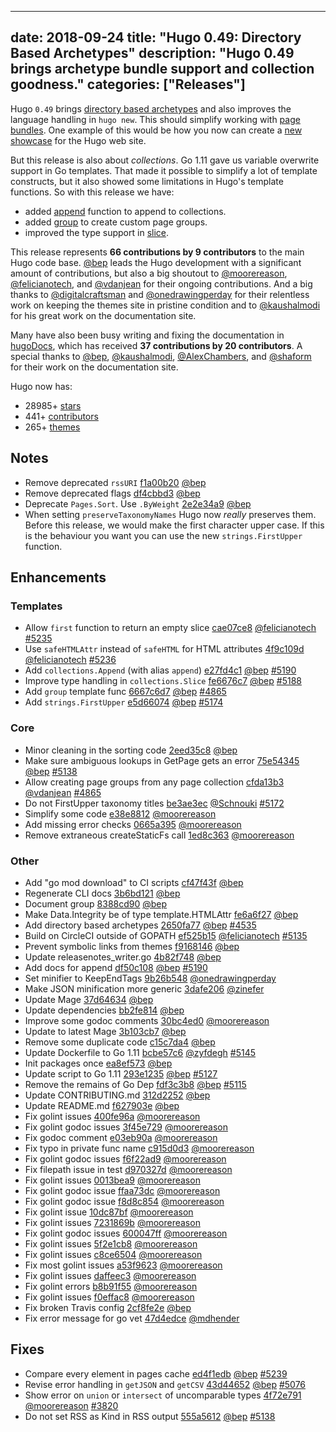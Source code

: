 
---
date: 2018-09-24
title: "Hugo 0.49: Directory Based Archetypes"
description: "Hugo 0.49 brings archetype bundle support and collection goodness."
categories: ["Releases"]
---

	
Hugo `0.49` brings [directory based archetypes](https://gohugo.io/content-management/archetypes/#directory-based-archetypes) and also improves the language handling in `hugo new`. This should simplify working with [page bundles](https://gohugo.io/content-management/page-bundles/). One example of this would be how you now can create a [new showcase](https://gohugo.io/showcase/template/) for the Hugo web site.

But this release is also about _collections_. Go 1.11 gave us variable overwrite support in Go templates. That made it possible to simplify a lot of template constructs, but it also showed some limitations in Hugo's template functions. So with this release we have:

* added [append](https://gohugo.io/functions/append/) function to append to collections.
* added [group](https://gohugo.io/functions/group/) to create custom page groups.
* improved the type support in [slice](https://gohugo.io/functions/slice/).

This release represents **66 contributions by 9 contributors** to the main Hugo code base.
[@bep](https://github.com/bep) leads the Hugo development with a significant amount of contributions, but also a big shoutout to [@moorereason](https://github.com/moorereason), [@felicianotech](https://github.com/felicianotech), and [@vdanjean](https://github.com/vdanjean) for their ongoing contributions.
And a big thanks to [@digitalcraftsman](https://github.com/digitalcraftsman) and [@onedrawingperday](https://github.com/onedrawingperday) for their relentless work on keeping the themes site in pristine condition and to [@kaushalmodi](https://github.com/kaushalmodi) for his great work on the documentation site.

Many have also been busy writing and fixing the documentation in [hugoDocs](https://github.com/gohugoio/hugoDocs), 
which has received **37 contributions by 20 contributors**. A special thanks to [@bep](https://github.com/bep), [@kaushalmodi](https://github.com/kaushalmodi), [@AlexChambers](https://github.com/AlexChambers), and [@shaform](https://github.com/shaform) for their work on the documentation site.


Hugo now has:

* 28985+ [stars](https://github.com/gohugoio/hugo/stargazers)
* 441+ [contributors](https://github.com/gohugoio/hugo/graphs/contributors)
* 265+ [themes](http://themes.gohugo.io/)


## Notes

* Remove deprecated `rssURI` [f1a00b20](https://github.com/gohugoio/hugo/commit/f1a00b2069ede85feb487d29b9f690396e2402c6) [@bep](https://github.com/bep) 
* Remove deprecated flags [df4cbbd3](https://github.com/gohugoio/hugo/commit/df4cbbd3bdc05aa14a67b3a0a29a0db75b82e640) [@bep](https://github.com/bep) 
* Deprecate `Pages.Sort`. Use `.ByWeight` [2e2e34a9](https://github.com/gohugoio/hugo/commit/2e2e34a9350edec0220462aa3d47ecc9d428a0fb) [@bep](https://github.com/bep)
* When setting `preserveTaxonomyNames` Hugo now _really_ preserves them. Before this release, we would make the first character upper case. If this is the behaviour you want you can use the new `strings.FirstUpper` function.

## Enhancements

### Templates

* Allow `first` function to return an empty slice [cae07ce8](https://github.com/gohugoio/hugo/commit/cae07ce84b3bd4a33fd18b5109a1a3c3dce2191c) [@felicianotech](https://github.com/felicianotech) [#5235](https://github.com/gohugoio/hugo/issues/5235)
* Use `safeHTMLAttr` instead of `safeHTML` for HTML attributes [4f9c109d](https://github.com/gohugoio/hugo/commit/4f9c109dc5431553e5dbf98e0ed37487c12e8d16) [@felicianotech](https://github.com/felicianotech) [#5236](https://github.com/gohugoio/hugo/issues/5236)
* Add `collections.Append` (with alias `append`) [e27fd4c1](https://github.com/gohugoio/hugo/commit/e27fd4c1b80b7acb43290ac50e9f140d690cf042) [@bep](https://github.com/bep) [#5190](https://github.com/gohugoio/hugo/issues/5190)
* Improve type handling in `collections.Slice` [fe6676c7](https://github.com/gohugoio/hugo/commit/fe6676c775b8d917a661238f24fd4a9088f25d50) [@bep](https://github.com/bep) [#5188](https://github.com/gohugoio/hugo/issues/5188)
* Add `group` template func [6667c6d7](https://github.com/gohugoio/hugo/commit/6667c6d7430acc16b3683fbbacd263f1d00c8672) [@bep](https://github.com/bep) [#4865](https://github.com/gohugoio/hugo/issues/4865)
* Add `strings.FirstUpper` [e5d66074](https://github.com/gohugoio/hugo/commit/e5d66074ce1ed4e0fe329e3fdef66f8b6fd5dc55) [@bep](https://github.com/bep) [#5174](https://github.com/gohugoio/hugo/issues/5174)

### Core

* Minor cleaning in the sorting code [2eed35c8](https://github.com/gohugoio/hugo/commit/2eed35c826e5de6aae432b36969a28c2ae3e0f02) [@bep](https://github.com/bep) 
* Make sure ambiguous lookups in GetPage gets an error [75e54345](https://github.com/gohugoio/hugo/commit/75e54345f9a7d786bb28af64ad80eb9502fee7c7) [@bep](https://github.com/bep) [#5138](https://github.com/gohugoio/hugo/issues/5138)
* Allow creating page groups from any page collection [cfda13b3](https://github.com/gohugoio/hugo/commit/cfda13b36367465016f4458ab9924c948ed02b6f) [@vdanjean](https://github.com/vdanjean) [#4865](https://github.com/gohugoio/hugo/issues/4865)
* Do not FirstUpper taxonomy titles [be3ae3ec](https://github.com/gohugoio/hugo/commit/be3ae3ec92da972a55112af39ce2e1c45121b9a5) [@Schnouki](https://github.com/Schnouki) [#5172](https://github.com/gohugoio/hugo/issues/5172)
* Simplify some code [e38e8812](https://github.com/gohugoio/hugo/commit/e38e881248b7d20927eab0e56c85732e1acbc45e) [@moorereason](https://github.com/moorereason) 
* Add missing error checks [0665a395](https://github.com/gohugoio/hugo/commit/0665a3951be6ffc2551ef6664856da4cfccd45fa) [@moorereason](https://github.com/moorereason) 
* Remove extraneous createStaticFs call [1ed8c363](https://github.com/gohugoio/hugo/commit/1ed8c363367c2532014154e91eeade9b3a923f91) [@moorereason](https://github.com/moorereason) 

### Other

* Add "go mod download" to CI scripts [cf47f43f](https://github.com/gohugoio/hugo/commit/cf47f43ff12ca5f5ea851a8b6761b19b5e4d4eba) [@bep](https://github.com/bep) 
* Regenerate CLI docs [3b6bd121](https://github.com/gohugoio/hugo/commit/3b6bd1210a2792c51c34b9c655cb8b7e9a0f15d7) [@bep](https://github.com/bep) 
* Document group [8388cd90](https://github.com/gohugoio/hugo/commit/8388cd90e89358f73ddcb7f496a1a8dc5c30c36c) [@bep](https://github.com/bep) 
* Make Data.Integrity be of type template.HTMLAttr [fe6a6f27](https://github.com/gohugoio/hugo/commit/fe6a6f2737769070fd64a5192ff685c9c89020bd) [@bep](https://github.com/bep) 
* Add directory based archetypes [2650fa77](https://github.com/gohugoio/hugo/commit/2650fa772b40846d9965f8c5f169286411f3beb2) [@bep](https://github.com/bep) [#4535](https://github.com/gohugoio/hugo/issues/4535)
* Build on CircleCI outside of GOPATH [ef525b15](https://github.com/gohugoio/hugo/commit/ef525b15d4584886b52428bd7a35de835ab07a48) [@felicianotech](https://github.com/felicianotech) [#5135](https://github.com/gohugoio/hugo/issues/5135)
* Prevent symbolic links from themes [f9168146](https://github.com/gohugoio/hugo/commit/f9168146978bd970d1f4fb061eff75264af88bb1) [@bep](https://github.com/bep) 
* Update releasenotes_writer.go [4b82f748](https://github.com/gohugoio/hugo/commit/4b82f74848836efbcf453c0122bd35555ee7517d) [@bep](https://github.com/bep) 
* Add docs for append [df50c108](https://github.com/gohugoio/hugo/commit/df50c108ba2f24936eff20b51d23f9328adb2d87) [@bep](https://github.com/bep) [#5190](https://github.com/gohugoio/hugo/issues/5190)
* Set minifier to KeepEndTags [9b26b548](https://github.com/gohugoio/hugo/commit/9b26b5487b5c5142fe9fb58681fe7d1dac95a291) [@onedrawingperday](https://github.com/onedrawingperday) 
* Make JSON minification more generic [3dafe206](https://github.com/gohugoio/hugo/commit/3dafe206e31bb92f27802a04bf9159cbc20af234) [@zinefer](https://github.com/zinefer) 
* Update Mage [37d64634](https://github.com/gohugoio/hugo/commit/37d6463479952f7dfba59d899eed38b41e223283) [@bep](https://github.com/bep) 
* Update dependencies [bb2fe814](https://github.com/gohugoio/hugo/commit/bb2fe814c2db0c494b3b678a5da20a6cc0538857) [@bep](https://github.com/bep) 
* Improve some godoc comments [30bc4ed0](https://github.com/gohugoio/hugo/commit/30bc4ed0a01f965cc2f9187ccb6ab5d28a3149f6) [@moorereason](https://github.com/moorereason) 
* Update to latest Mage [3b103cb7](https://github.com/gohugoio/hugo/commit/3b103cb7b74228f26af5beb4cefc47edee794ce9) [@bep](https://github.com/bep) 
* Remove some duplicate code [c15c7da4](https://github.com/gohugoio/hugo/commit/c15c7da42a1c7bc535cc16cca2b341526f8cf169) [@bep](https://github.com/bep) 
* Update Dockerfile to Go 1.11 [bcbe57c6](https://github.com/gohugoio/hugo/commit/bcbe57c6e9243cbf3823f11b755f57c091cc1866) [@zyfdegh](https://github.com/zyfdegh) [#5145](https://github.com/gohugoio/hugo/issues/5145)
* Init packages once [ea8ef573](https://github.com/gohugoio/hugo/commit/ea8ef573c6f869de95fdf4b19765d34026de6471) [@bep](https://github.com/bep) 
* Update script to Go 1.11 [293e1235](https://github.com/gohugoio/hugo/commit/293e12355dd9d9361774f5ab340cd8a03b4828a1) [@bep](https://github.com/bep) [#5127](https://github.com/gohugoio/hugo/issues/5127)
* Remove the remains of Go Dep [fdf3c3b8](https://github.com/gohugoio/hugo/commit/fdf3c3b8234ed340f40a85fb76d96ae3a9ccf195) [@bep](https://github.com/bep) [#5115](https://github.com/gohugoio/hugo/issues/5115)
* Update CONTRIBUTING.md [312d2252](https://github.com/gohugoio/hugo/commit/312d2252be6b7bf250fa4f8b1b541fdc13641940) [@bep](https://github.com/bep) 
* Update README.md [f627903e](https://github.com/gohugoio/hugo/commit/f627903efaa1a5f7e137c2d409efd1e1e2db47f6) [@bep](https://github.com/bep) 
* Fix golint issues [400fe96a](https://github.com/gohugoio/hugo/commit/400fe96aee8e38112e347e762661b8389701c938) [@moorereason](https://github.com/moorereason) 
* Fix golint godoc issues [3f45e729](https://github.com/gohugoio/hugo/commit/3f45e729f4e0296bb1a3558d60087bec8321444b) [@moorereason](https://github.com/moorereason) 
* Fix godoc comment [e03eb90a](https://github.com/gohugoio/hugo/commit/e03eb90a366159ed9ef9888246de87f283508866) [@moorereason](https://github.com/moorereason) 
* Fix typo in private func name [c915d0d3](https://github.com/gohugoio/hugo/commit/c915d0d3252007d61b680a388dcbe6b035d0adc8) [@moorereason](https://github.com/moorereason)
* Fix golint godoc issues [f6f22ad9](https://github.com/gohugoio/hugo/commit/f6f22ad944a1c308fd823792b2fbff1504f42cef) [@moorereason](https://github.com/moorereason) 
* Fix filepath issue in test [d970327d](https://github.com/gohugoio/hugo/commit/d970327d7b994b495ef3bb468c3e0599b0deef5a) [@moorereason](https://github.com/moorereason) 
* Fix golint issues [0013bea9](https://github.com/gohugoio/hugo/commit/0013bea901ee2124f4c18f9728abf47c3880f97d) [@moorereason](https://github.com/moorereason) 
* Fix golint godoc issue [ffaa73dc](https://github.com/gohugoio/hugo/commit/ffaa73dc8aa860edb3476b2a460774071b8470a4) [@moorereason](https://github.com/moorereason) 
* Fix golint godoc issue [f8d8c854](https://github.com/gohugoio/hugo/commit/f8d8c85428f527139c20369910230741dcaf2969) [@moorereason](https://github.com/moorereason) 
* Fix golint issue [10dc87bf](https://github.com/gohugoio/hugo/commit/10dc87bf866f7a4f99c248436c38edf0ecdd157f) [@moorereason](https://github.com/moorereason) 
* Fix golint issues [7231869b](https://github.com/gohugoio/hugo/commit/7231869ba87f4e8d08e94dce18f20b7ed4fa2e15) [@moorereason](https://github.com/moorereason) 
* Fix golint godoc issues [600047ff](https://github.com/gohugoio/hugo/commit/600047ff1cb95d061af1983b9a755157eb4941f8) [@moorereason](https://github.com/moorereason) 
* Fix golint issues [5f2e1cb8](https://github.com/gohugoio/hugo/commit/5f2e1cb8969c2adac6c866b57cc331e1bc16d4e9) [@moorereason](https://github.com/moorereason) 
* Fix golint issues [c8ce6504](https://github.com/gohugoio/hugo/commit/c8ce65046dc7539f3bf5f6dd35fa7ece2bec866d) [@moorereason](https://github.com/moorereason) 
* Fix most golint issues [a53f9623](https://github.com/gohugoio/hugo/commit/a53f962312e273cea9fe460b40655350a82210f2) [@moorereason](https://github.com/moorereason) 
* Fix golint issues [daffeec3](https://github.com/gohugoio/hugo/commit/daffeec30d9d67017ec84064e15fd946b0b0cb0d) [@moorereason](https://github.com/moorereason) 
* Fix golint errors [b8b91f55](https://github.com/gohugoio/hugo/commit/b8b91f550646b2620649c3504e14a441975bea9f) [@moorereason](https://github.com/moorereason) 
* Fix golint issues [f0effac8](https://github.com/gohugoio/hugo/commit/f0effac80426325040c4bc703cd610f434d0b5a8) [@moorereason](https://github.com/moorereason) 
* Fix broken Travis config [2cf8fe2e](https://github.com/gohugoio/hugo/commit/2cf8fe2ea218d37776af72893691e772737750e3) [@bep](https://github.com/bep) 
* Fix error message for go vet [47d4edce](https://github.com/gohugoio/hugo/commit/47d4edce6083bab1c190dad99fefb7c73afc6af8) [@mdhender](https://github.com/mdhender) 


## Fixes

* Compare every element in pages cache [ed4f1edb](https://github.com/gohugoio/hugo/commit/ed4f1edbd729bf75af89879b76fbad931693cd67) [@bep](https://github.com/bep) [#5239](https://github.com/gohugoio/hugo/issues/5239)
* Revise error handling in `getJSON` and `getCSV` [43d44652](https://github.com/gohugoio/hugo/commit/43d446522a7c09af4bf6879f93341d8ff62654d1) [@bep](https://github.com/bep) [#5076](https://github.com/gohugoio/hugo/issues/5076)
* Show error on `union` or `intersect` of uncomparable types [4f72e791](https://github.com/gohugoio/hugo/commit/4f72e79120a4f964330d10c8ebe9aceb2b5761a7) [@moorereason](https://github.com/moorereason) [#3820](https://github.com/gohugoio/hugo/issues/3820)
* Do not set RSS as Kind in RSS output [555a5612](https://github.com/gohugoio/hugo/commit/555a5612b2641075b3e1b3b7af8ce9b5aba9f200) [@bep](https://github.com/bep) [#5138](https://github.com/gohugoio/hugo/issues/5138)








